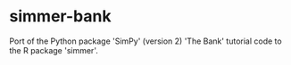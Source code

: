 # simmer-bank
Port of the Python package 'SimPy' (version 2) 'The Bank' tutorial code to the R package 'simmer'.
